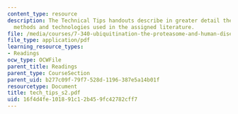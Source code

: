 ```yaml
---
content_type: resource
description: The Technical Tips handouts describe in greater detail the experimental
  methods and technologies used in the assigned literature.
file: /media/courses/7-340-ubiquitination-the-proteasome-and-human-disease-fall-2004/16f4d4fe101891c12b459fc42782cff7_tech_tips_s2.pdf
file_type: application/pdf
learning_resource_types:
- Readings
ocw_type: OCWFile
parent_title: Readings
parent_type: CourseSection
parent_uid: b277c09f-79f7-528d-1196-387e5a14b01f
resourcetype: Document
title: tech_tips_s2.pdf
uid: 16f4d4fe-1018-91c1-2b45-9fc42782cff7
---
```

